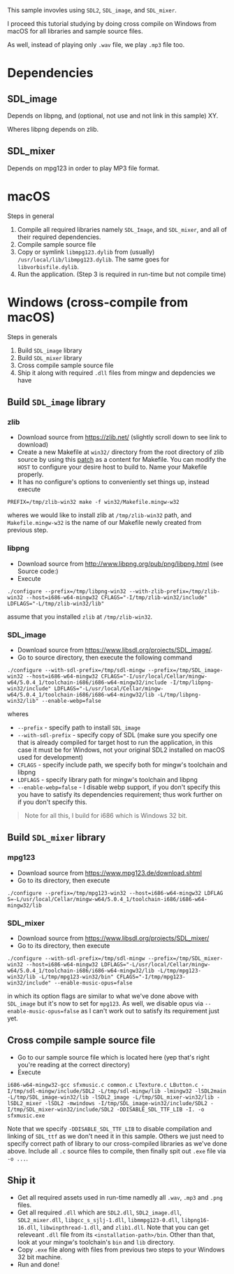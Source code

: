This sample invovles using `SDL2`, `SDL_image`, and `SDL_mixer`.

I proceed this tutorial studying by doing cross compile on Windows from macOS for all libraries and sample source files.

As well, instead of playing only `.wav` file, we play `.mp3` file too.

# Dependencies

## SDL_image

Depends on libpng, and (optional, not use and not link in this sample) XY.

Wheres libpng depends on zlib.

## SDL_mixer

Depends on mpg123 in order to play MP3 file format.

# macOS

Steps in general

1. Compile all required libraries namely `SDL_Image`, and `SDL_mixer`, and all of their required dependencies.
2. Compile sample source file
3. Copy or symlink `libmpg123.dylib` from (usually) `/usr/local/lib/libmpg123.dylib`. The same goes for `libvorbisfile.dylib`.
4. Run the application. (Step 3 is required in run-time but not compile time)

# Windows (cross-compile from macOS)

Steps in generals

1. Build `SDL_image` library
2. Build `SDL_mixer` library
3. Cross compile sample source file
4. Ship it along with required `.dll` files from mingw and depdencies we have

## Build `SDL_image` library

### zlib

* Download source from https://zlib.net/ (slightly scroll down to see link to download)
* Create a new Makefile at `win32/` directory from the root directory of zlib source by using this [patch](https://github.com/madler/zlib/pull/220) as a content for Makefile. You can modify the `HOST` to configure your desire host to build to. Name your Makefile properly.
* It has no configure's options to conveniently set things up, instead execute

```
PREFIX=/tmp/zlib-win32 make -f win32/Makefile.mingw-w32
```

wheres we would like to install zlib at `/tmp/zlib-win32` path, and `Makefile.mingw-w32` is the name of our Makefile newly created from previous step.


### libpng

* Download source from http://www.libpng.org/pub/png/libpng.html (see Source code:)
* Execute

```
./configure --prefix=/tmp/libpng-win32 --with-zlib-prefix=/tmp/zlib-win32 --host=i686-w64-mingw32 CFLAGS="-I/tmp/zlib-win32/include" LDFLAGS="-L/tmp/zlib-win32/lib"
```

assume that you installed `zlib` at `/tmp/zlib-win32`.

### SDL_image

* Download source from https://www.libsdl.org/projects/SDL_image/.
* Go to source directory, then execute the following command

```
./configure --with-sdl-prefix=/tmp/sdl-mingw --prefix=/tmp/SDL_image-win32 --host=i686-w64-mingw32 CFLAGS="-I/usr/local/Cellar/mingw-w64/5.0.4_1/toolchain-i686/i686-w64-mingw32/include -I/tmp/libpng-win32/include" LDFLAGS="-L/usr/local/Cellar/mingw-w64/5.0.4_1/toolchain-i686/i686-w64-mingw32/lib -L/tmp/libpng-win32/lib" --enable-webp=false
```

wheres

+ `--prefix` - specify path to install `SDL_image`
+ `--with-sdl-prefix` - specify copy of SDL (make sure you specify one that is already compiled for target host to run the application, in this case it must be for Windows, not your original SDL2 installed on macOS used for development)
+ `CFLAGS` - specify include path, we specify both for mingw's toolchain and libpng
+ `LDFLAGS` - specify library path for mingw's toolchain and libpng
+ `--enable-webp=false` - I disable webp support, if you don't specify this you have to satisfy its dependencies requirement; thus work further on if you don't specify this.

> Note for all this, I build for i686 which is Windows 32 bit.

## Build `SDL_mixer` library

### mpg123

* Download source from https://www.mpg123.de/download.shtml
* Go to its directory, then execute

```
./configure --prefix=/tmp/mpg123-win32 --host=i686-w64-mingw32 LDFLAG      S=-L/usr/local/Cellar/mingw-w64/5.0.4_1/toolchain-i686/i686-w64-mingw32/lib
```

### SDL_mixer

* Download source from https://www.libsdl.org/projects/SDL_mixer/
* Go to its directory, then execute

```
./configure --with-sdl-prefix=/tmp/sdl-mingw --prefix=/tmp/SDL_mixer-win32 --host=i686-w64-mingw32 LDFLAGS="-L/usr/local/Cellar/mingw-w64/5.0.4_1/toolchain-i686/i686-w64-mingw32/lib -L/tmp/mpg123-win32/lib -L/tmp/mpg123-win32/bin" CFLAGS="-I/tmp/mpg123-win32/include" --enable-music-opus=false
```

in which its option flags are similar to what we've done above with `SDL_image` but it's now to set for `mpg123`. As well, we disable opus via `--enable-music-opus=false` as I can't work out to satisfy its requirement just yet.

## Cross compile sample source file

* Go to our sample source file which is located here (yep that's right you're reading at the correct directory)
* Execute

```
i686-w64-mingw32-gcc sfxmusic.c common.c LTexture.c LButton.c -I/tmp/sdl-mingw/include/SDL2 -L/tmp/sdl-mingw/lib -lmingw32 -lSDL2main -L/tmp/SDL_image-win32/lib -lSDL2_image -L/tmp/SDL_mixer-win32/lib -lSDL2_mixer -lSDL2 -mwindows -I/tmp/SDL_image-win32/include/SDL2 -I/tmp/SDL_mixer-win32/include/SDL2 -DDISABLE_SDL_TTF_LIB -I. -o sfxmusic.exe
```

Note that we specify `-DDISABLE_SDL_TTF_LIB` to disable compilation and linking of `SDL_ttf` as we don't need it in this sample. Others we just need to specify correct path of library to our cross-compiled libraries as we've done above. Include all `.c` source files to compile, then finally spit out `.exe` file via `-o ...`.

## Ship it

* Get all required assets used in run-time namedly all `.wav`, `.mp3` and `.png` files.
* Get all required `.dll` which are `SDL2.dll`, `SDL2_image.dll`, `SDL2_mixer.dll`, `libgcc_s_sjlj-1.dll`, `libmmpg123-0.dll`, `libpng16-16.dll`, `libwinpthread-1.dll`, and `zlib1.dll`. Note that you can get releveant `.dll` file from its `<installation-path>/bin`. Other than that, look at your mingw's toolchain's `bin` and `lib` directory.
* Copy `.exe` file along with files from previous two steps to your Windows 32 bit machine.
* Run and done!
